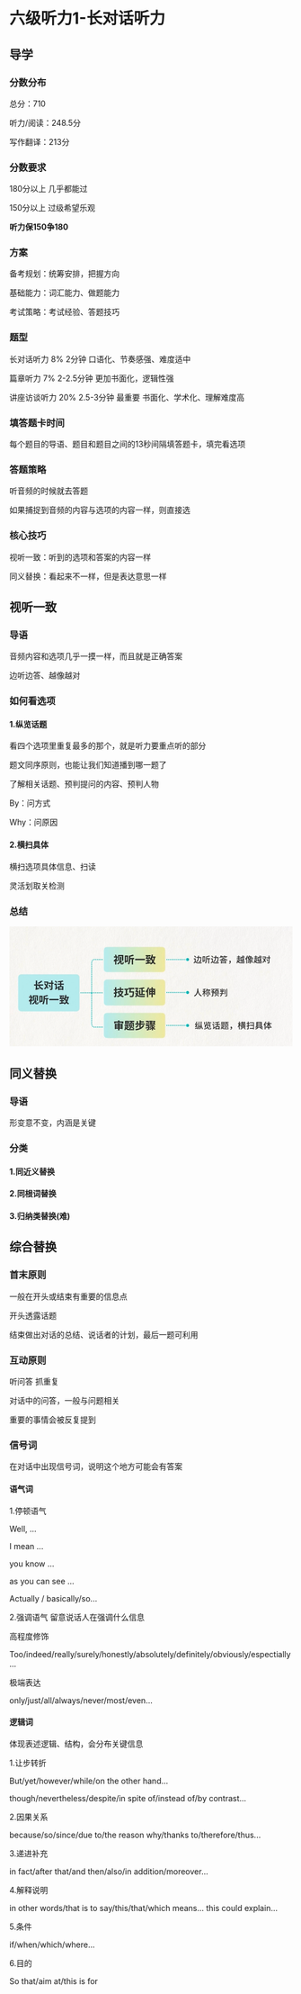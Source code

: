 # 六级听力1-长对话听力

## 导学

### 分数分布

总分：710

听力/阅读：248.5分

写作翻译：213分



### 分数要求

180分以上 几乎都能过

150分以上 过级希望乐观

**听力保150争180**



### 方案

备考规划：统筹安排，把握方向

基础能力：词汇能力、做题能力

考试策略：考试经验、答题技巧



### 题型

长对话听力 8% 2分钟 口语化、节奏感强、难度适中

篇章听力 7% 2-2.5分钟 更加书面化，逻辑性强

讲座访谈听力 20% 2.5-3分钟 最重要 书面化、学术化、理解难度高 



### 填答题卡时间

每个题目的导语、题目和题目之间的13秒间隔填答题卡，填完看选项



### 答题策略

听音频的时候就去答题

如果捕捉到音频的内容与选项的内容一样，则直接选



### 核心技巧

视听一致：听到的选项和答案的内容一样

同义替换：看起来不一样，但是表达意思一样



## 视听一致

### 导语

音频内容和选项几乎一摸一样，而且就是正确答案

边听边答、越像越对



### 如何看选项

#### 1.纵览话题

看四个选项里重复最多的那个，就是听力要重点听的部分

题文同序原则，也能让我们知道播到哪一题了

了解相关话题、预判提问的内容、预判人物

By：问方式

Why：问原因



#### 2.横扫具体

横扫选项具体信息、扫读

灵活划取关检测



### 总结

![](./image/image-20220423172312467.png)

## 同义替换

### 导语

形变意不变，内涵是关键

### 分类

#### 1.同近义替换

#### 2.同根词替换

#### 3.归纳类替换(难)



## 综合替换

### 首末原则

一般在开头或结束有重要的信息点

开头透露话题

结束做出对话的总结、说话者的计划，最后一题可利用



### 互动原则

听问答 抓重复

对话中的问答，一般与问题相关

重要的事情会被反复提到



### 信号词

在对话中出现信号词，说明这个地方可能会有答案



#### 语气词

1.停顿语气

Well, ...

I mean ...

you know ...

as you can see ...

Actually / basically/so...



2.强调语气 留意说话人在强调什么信息

高程度修饰

Too/indeed/really/surely/honestly/absolutely/definitely/obviously/espectially...

极端表达

only/just/all/always/never/most/even...



#### 逻辑词

体现表述逻辑、结构，会分布关键信息

1.让步转折

But/yet/however/while/on the other hand...

though/nevertheless/despite/in spite of/instead of/by contrast...

2.因果关系

because/so/since/due to/the reason why/thanks to/therefore/thus...

3.递进补充

in fact/after that/and then/also/in addition/moreover...

4.解释说明

in other words/that is to say/this/that/which means... this could explain...

5.条件

if/when/which/where...

6.目的

So that/aim at/this is for

